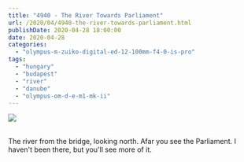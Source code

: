 ```yaml
---
title: "4940 - The River Towards Parliament"
url: /2020/04/4940-the-river-towards-parliament.html
publishDate: 2020-04-28 18:00:00
date: 2020-04-28
categories: 
  - "olympus-m-zuiko-digital-ed-12-100mm-f4-0-is-pro"
tags: 
  - "hungary"
  - "budapest"
  - "river"
  - "danube"
  - "olympus-om-d-e-m1-mk-ii"
---
```

<div class="container">
<div class="center"><a target="_blank" href="https://d25zfm9zpd7gm5.cloudfront.net/1200x1200/2018/20180520_182552_lr.jpg"><img class="webfeedsFeaturedVisual" src="https://d25zfm9zpd7gm5.cloudfront.net/0600x0600/2018/20180520_182552_lr.jpg" /></a></div>
</div>
<br />

The river from the bridge, looking north. Afar you see the
Parliament. I haven't been there, but you'll see more of it.